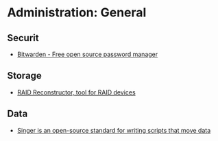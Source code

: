 # Administration: General

## Securit

- [Bitwarden - Free open source password manager](https://bitwarden.com/)

## Storage    

- [RAID Reconstructor, tool for RAID devices](https://www.runtime.org/raid.htm)

## Data

- [Singer is an open-source standard for writing scripts that move data](https://www.singer.io)
